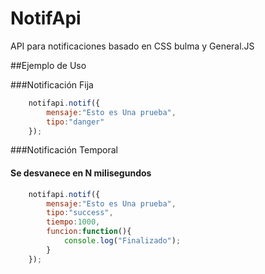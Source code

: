 # NotifApi
API para notificaciones basado en CSS bulma y General.JS

##Ejemplo de Uso

###Notificación Fija
```javascript
	notifapi.notif({
		mensaje:"Esto es Una prueba",
		tipo:"danger"
	});
```

###Notificación Temporal 
#### Se desvanece en N milisegundos
```javascript
	notifapi.notif({
		mensaje:"Esto es Una prueba",
		tipo:"success",
		tiempo:1000,
		funcion:function(){
			console.log("Finalizado");
		}
	});
```
